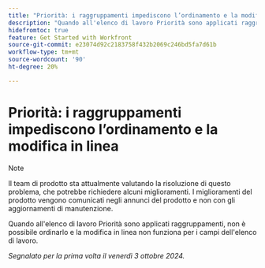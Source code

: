 ```yaml
---
title: "Priorità: i raggruppamenti impediscono l’ordinamento e la modifica in linea"
description: "Quando all'elenco di lavoro Priorità sono applicati raggruppamenti, non è possibile ordinarlo e la modifica in linea non funziona per i campi dell'elenco di lavoro."
hidefromtoc: true
feature: Get Started with Workfront
source-git-commit: e23074d92c2183758f432b2069c246bd5fa7d61b
workflow-type: tm+mt
source-wordcount: '90'
ht-degree: 20%

---
```


# Priorità: i raggruppamenti impediscono l’ordinamento e la modifica in linea

>[!NOTE]
>
>Il team di prodotto sta attualmente valutando la risoluzione di questo problema, che potrebbe richiedere alcuni miglioramenti. I miglioramenti del prodotto vengono comunicati negli annunci del prodotto e non con gli aggiornamenti di manutenzione.

Quando all&#39;elenco di lavoro Priorità sono applicati raggruppamenti, non è possibile ordinarlo e la modifica in linea non funziona per i campi dell&#39;elenco di lavoro.

_Segnalato per la prima volta il venerdì 3 ottobre 2024._

